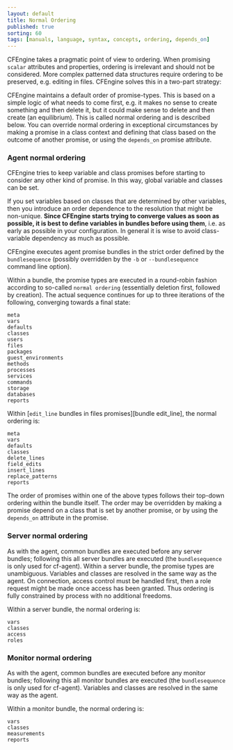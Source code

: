 ```yaml
---
layout: default
title: Normal Ordering
published: true
sorting: 60
tags: [manuals, language, syntax, concepts, ordering, depends_on]
---
```


CFEngine takes a pragmatic point of view to ordering. When promising `scalar`
attributes and properties, ordering is irrelevant and should not be considered.
More complex patterned data structures require ordering to be preserved, e.g.
editing in files. CFEngine solves this in a two-part strategy:

CFEngine maintains a default order of promise-types. This is based on a simple
logic of what needs to come first, e.g. it makes no sense to create something
and then delete it, but it could make sense to delete and then create (an
equilibrium). This is called normal ordering and is described below.
You can override normal ordering in exceptional circumstances by making a
promise in a class context and defining that class based on the outcome of
another promise, or using the `depends_on` promise attribute.

### Agent normal ordering

CFEngine tries to keep variable and class promises before starting to consider
any other kind of promise. In this way, global variable and classes can be set.

If you set variables based on classes that are determined by other variables,
then you introduce an order dependence to the resolution that might be
non-unique. **Since CFEngine starts trying to converge values as soon as
possible, it is best to define variables in bundles before using them**, i.e. as
early as possible in your configuration. In general it is wise to avoid
class-variable dependency as much as possible.

CFEngine executes agent promise bundles in the strict order defined by the
`bundlesequence` (possibly overridden by the `-b` or `--bundlesequence`
command line option).

Within a bundle, the promise types are executed in a round-robin fashion
according to so-called `normal ordering` (essentially deletion first, followed
by creation). The actual sequence continues for up to three iterations of the
following, converging towards a final state:

    meta
    vars
    defaults
    classes
    users
    files
    packages
    guest_environments
    methods
    processes
    services
    commands
    storage
    databases
    reports

Within [`edit_line` bundles in files promises][bundle edit_line],
the normal ordering is:

    meta
    vars
    defaults
    classes
    delete_lines
    field_edits
    insert_lines
    replace_patterns
    reports

The order of promises within one of the above types follows their top-down
ordering within the bundle itself. The order may be overridden by making a
promise depend on a class that is set by another promise, or by using the
`depends_on` attribute in the promise.

### Server normal ordering

As with the agent, common bundles are executed before any server bundles;
following this all server bundles are executed (the `bundlesequence` is only
used for cf-agent). Within a server bundle, the promise types are unambiguous.
Variables and classes are resolved in the same way as the agent. On
connection, access control must be handled first, then a role request might be
made once access has been granted. Thus ordering is fully constrained by
process with no additional freedoms.

Within a server bundle, the normal ordering is:

    vars
    classes
    access
    roles

### Monitor normal ordering

As with the agent, common bundles are executed before any monitor bundles;
following this all monitor bundles are executed (the `bundlesequence` is only
used for cf-agent). Variables and classes are resolved in the same way as the
agent.

Within a monitor bundle, the normal ordering is:

    vars
    classes
    measurements
    reports

<!---
### Knowledge normal ordering

As with the agent, common bundles are executed before any knowledge bundles; following this all knowledge bundles are executed (the bundlesequence is only used for cf-agent). Variables and classes are resolved in the same way as the agent.

Within a knowledge bundle, the normal ordering is:

    vars
    classes
    topics
    occurrences
    inferences
    reports
-->
